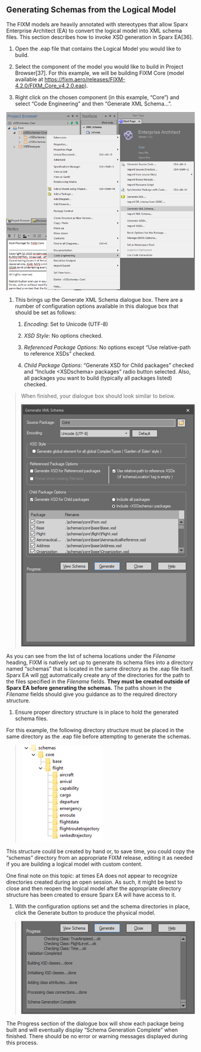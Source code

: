 ## Generating Schemas from the Logical Model

The FIXM models are heavily annotated with stereotypes that allow Sparx
Enterprise Architect (EA) to convert the logical model into XML schema
files. This section describes how to invoke XSD generation in Sparx
EA[36].

1.  Open the .eap file that contains the Logical Model you would like to
    build.

2.  Select the component of the model you would like to build in Project
    Browser[37]. For this example, we will be building FIXM Core (model
    available at
    <https://fixm.aero/releases/FIXM-4.2.0/FIXM_Core_v4.2.0.eap>).

3.  Right click on the chosen component (in this example, “Core”) and
    select “Code Engineering” and then “Generate XML Schema…”.

<img src=".//media/image230.png" style="width:5.27126in;height:4.95588in" />

1.  This brings up the Generate XML Schema dialogue box. There are a
    number of configuration options available in this dialogue box that
    should be set as follows:

    1.  *Encoding*: Set to Unicode (UTF-8)

    2.  *XSD Style*: No options checked.

    3.  *Referenced Package Options*: No options except “Use
        relative-path to reference XSDs” checked.

    4.  *Child Package Options*: “Generate XSD for Child packages”
        checked and “Include &lt;XSDschema&gt; packages” radio button
        selected. Also, all packages you want to build (typically all
        packages listed) checked.

> When finished, your dialogue box should look similar to below.
>
> <img src=".//media/image231.png" style="width:4.9262in;height:6.73958in" />

As you can see from the list of schema locations under the *Filename*
heading, FIXM is natively set up to generate its schema files into a
directory named “schemas” that is located in the same directory as the
.eap file itself. Sparx EA will <u>not</u> automatically create any of
the directories for the path to the files specified in the *Filename*
fields. **They must be created outside of Sparx EA before generating the
schemas.** The paths shown in the *Filename* fields should give you
guidance as to the required directory structure.

1.  Ensure proper directory structure is in place to hold the generated
    schema files.

For this example, the following directory structure must be placed in
the same directory as the .eap file before attempting to generate the
schemas.

> <img src=".//media/image232.png" style="width:2.26073in;height:2.69829in" />

This structure could be created by hand or, to save time, you could copy
the “schemas” directory from an appropriate FIXM release, editing it as
needed if you are building a logical model with custom content.

One final note on this topic: at times EA does not appear to recognize
directories created during an open session. As such, it might be best to
close and then reopen the logical model after the appropriate directory
structure has been created to ensure Sparx EA will have access to it.

1.  With the configuration options set and the schema directories in
    place, click the Generate button to produce the physical model.

> <img src=".//media/image233.png" style="width:5.27157in;height:2.58369in" />

The Progress section of the dialogue box will show each package being
built and will eventually display “Schema Generation Complete” when
finished. There should be no error or warning messages displayed during
this process.

